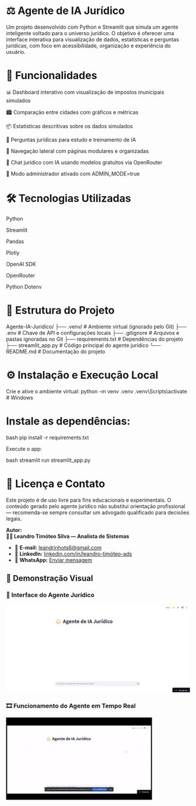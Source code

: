 # ⚖️ Agente de IA Jurídico
Um projeto desenvolvido com Python e Streamlit que simula um agente inteligente voltado para o universo jurídico. O objetivo é oferecer uma interface interativa para visualização de dados, estatísticas e perguntas jurídicas, com foco em acessibilidade, organização e experiência do usuário.

# 🚀 Funcionalidades
📊 Dashboard interativo com visualização de impostos municipais simulados

🏙️ Comparação entre cidades com gráficos e métricas

📦 Estatísticas descritivas sobre os dados simulados

🧠 Perguntas jurídicas para estudo e treinamento de IA

🧭 Navegação lateral com páginas modulares e organizadas

💬 Chat jurídico com IA usando modelos gratuitos via OpenRouter

🔐 Modo administrador ativado com ADMIN_MODE=true

# 🛠️ Tecnologias Utilizadas
Python

Streamlit

Pandas

Plotly

OpenAI SDK

OpenRouter

Python Dotenv

# 📁 Estrutura do Projeto

Agente-IA-Juridico/
├── .venv/                 # Ambiente virtual (ignorado pelo Git)
├── .env                   # Chave de API e configurações locais
├── .gitignore             # Arquivos e pastas ignoradas no Git
├── requirements.txt       # Dependências do projeto
├── streamlit_app.py       # Código principal do agente jurídico
└── README.md              # Documentação do projeto

# ⚙️ Instalação e Execução Local
Crie e ative o ambiente virtual:
python -m venv .venv
.venv\Scripts\activate  # Windows

# Instale as dependências:

bash
pip install -r requirements.txt

Execute o app:

bash
streamlit run streamlit_app.py

# 📌 Licença e Contato
Este projeto é de uso livre para fins educacionais e experimentais. O conteúdo gerado pelo agente jurídico não substitui orientação profissional — recomenda-se sempre consultar um advogado qualificado para decisões legais.

**Autor:**  
**👨‍💻 Leandro Timóteo Silva — Analista de Sistemas**  
- 📧 **E-mail:** [leandrinhots6@gmail.com](mailto:leandrinhots6@gmail.com)  
- 💼 **LinkedIn:** [linkedin.com/in/leandro-timóteo-ads](https://www.linkedin.com/in/leandro-timóteo-ads)  
- 📱 **WhatsApp:** [Enviar mensagem](https://wa.me/5583987830223)

## 🎯 Demonstração Visual

### 📸 Interface do Agente Jurídico

![Captura de tela do app](imagens/Captura%20de%20tela%202025-10-19%20194953.png)

### 🎞️ Funcionamento do Agente em Tempo Real

![GIF do Agente Jurídico](videos/Agente-IA-Juridico-gif.gif)













